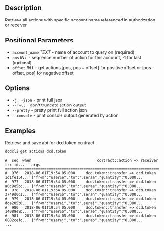 ## Description
Retrieve all actions with specific account name referenced in authorization or receiver

## Positional Parameters
- `account_name` _TEXT_ - name of account to query on (required)
- `pos` _INT_ - sequence number of action for this account, -1 for last (optional)
- `offset` _INT_ - get actions [pos, pos + offset] for positive offset or [pos - offset, pos] for negative offset

## Options

- `-j,--json` - print full json
- `--full` - don't truncate action output
- `--pretty` - pretty print full action json
- `--console` - print console output generated by action

## Examples
Retrieve and save abi for dcd.token contract

```sh
dcdcli get actions dcd.token
```
```console
#  seq  when                              contract::action => receiver      trx id...   args
================================================================================================================
#  976   2018-06-01T19:54:05.000     dcd.token::transfer => dcd.token   1d1fe154... {"from":"userae","to":"useraa","quantity":"0.000...
#  977   2018-06-01T19:54:05.000     dcd.token::transfer => dcd.token   a0c9e5bc... {"from":"userab","to":"useraa","quantity":"0.000...
#  978   2018-06-01T19:54:05.000     dcd.token::transfer => dcd.token   3749d0d1... {"from":"userab","to":"userah","quantity":"0.000...
#  979   2018-06-01T19:54:05.000     dcd.token::transfer => dcd.token   dda205b0... {"from":"userai","to":"useraj","quantity":"0.000...
#  980   2018-06-01T19:54:05.000     dcd.token::transfer => dcd.token   14089e9b... {"from":"userab","to":"userae","quantity":"0.000...
#  981   2018-06-01T19:54:05.000     dcd.token::transfer => dcd.token   6882cefc... {"from":"useraj","to":"userab","quantity":"0.000...
...
```
